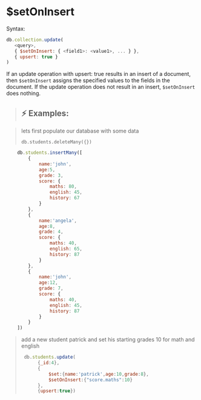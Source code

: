 # $setOnInsert

Syntax:

```js
db.collection.update(
   <query>,
   { $setOnInsert: { <field1>: <value1>, ... } },
   { upsert: true }
)
```

If an update operation with upsert: true results in an insert of a document, then `$setOnInsert` assigns the specified values to the fields in the document. If the update operation does not result in an insert, `$setOnInsert` does nothing.

> ## :zap: Examples:

> lets first populate our database with some data
>
> ``` db.students.deleteMany({}) ```

```js
    db.students.insertMany([
        {
            name:'john',
            age:5,
            grade: 3,
            score: {
                maths: 80,
                english: 45,
                history: 67
            }
        },
        {
            name:'angela',
            age:8,
            grade: 4,
            score: {
                maths: 40,
                english: 65,
                history: 87
            }
        },
        {
            name:'john',
            age:12,
            grade: 7,
            score: {
                maths: 40,
                english: 45,
                history: 87
            }
        }
    ])
```

> add a new student patrick and set his starting grades 10  for math and english
>
>```js
>  db.students.update(
>       {_id:4},
>       {
>           $set:{name:'patrick',age:10,grade:8},
>           $setOnInsert:{"score.maths":10}
>       },
>       {upsert:true})
>```
